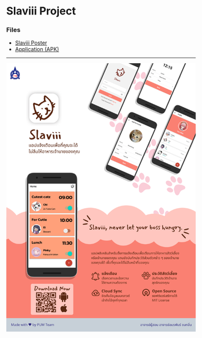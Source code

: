 # Slaviii Project

### Files
- [Slaviii Poster](Slaviii%20Poster%20A2.pdf)
- [Application (APK)](slaviii-1.0.0.apk)

---
![poster](Slaviii%20Poster%20A2.png)
